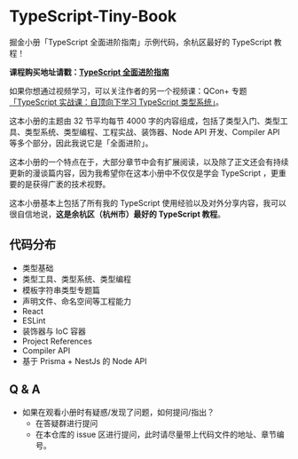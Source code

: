 # TypeScript-Tiny-Book

掘金小册「TypeScript 全面进阶指南」示例代码，余杭区最好的 TypeScript 教程！

**课程购买地址请戳：[TypeScript 全面进阶指南](https://juejin.cn/book/7086408430491172901)**

如果你想通过视频学习，可以关注作者的另一个视频课：QCon+ 专题[「TypeScript 实战课：自顶向下学习 TypeScript 类型系统」](https://qconplus.infoq.cn/2022/beijing/track/1376)。

这本小册的主题由 32 节平均每节 4000 字的内容组成，包括了类型入门、类型工具、类型系统、类型编程、工程实战、装饰器、Node API 开发、Compiler API 等多个部分，因此我说它是「全面进阶」。

这本小册的一个特点在于，大部分章节中会有扩展阅读，以及除了正文还会有持续更新的漫谈篇内容，因为我希望你在这本小册中不仅仅是学会 TypeScript ，更重要的是获得广袤的技术视野。

这本小册基本上包括了所有我的 TypeScript 使用经验以及对外分享内容，我可以很自信地说，**这是余杭区（杭州市）最好的 TypeScript 教程**。

## 代码分布

- 类型基础
- 类型工具、类型系统、类型编程
- 模板字符串类型专题篇
- 声明文件、命名空间等工程能力
- React
- ESLint
- 装饰器与 IoC 容器
- Project References
- Compiler API
- 基于 Prisma + NestJs 的 Node API

## Q & A

- 如果在观看小册时有疑惑/发现了问题，如何提问/指出？
  - 在答疑群进行提问
  - 在本仓库的 issue 区进行提问，此时请尽量带上代码文件的地址、章节编号。
